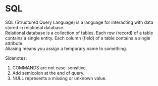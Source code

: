 # SQL


SQL (Structured Query Language) is a language for interacting with data stored in relational database.\
Relational database is a collection of tables. Each row (record) of a table contains a single entity. Each column (field) of a table contains a single attribute.\
Aliasing means you assign a temporary name to something.

Sidenotes:
1. COMMANDS are not case-sensitive.
2. Add semicolon at the end of query.
3. NULL represents a missing or unknown value.

